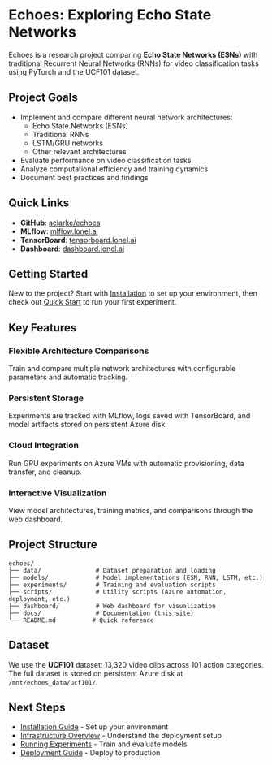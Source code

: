 # Echoes: Exploring Echo State Networks

Echoes is a research project comparing **Echo State Networks (ESNs)** with traditional Recurrent Neural Networks (RNNs) for video classification tasks using PyTorch and the UCF101 dataset.

## Project Goals

- Implement and compare different neural network architectures:
  - Echo State Networks (ESNs)
  - Traditional RNNs
  - LSTM/GRU networks
  - Other relevant architectures
- Evaluate performance on video classification tasks
- Analyze computational efficiency and training dynamics
- Document best practices and findings

## Quick Links

- **GitHub**: [aclarke/echoes](https://github.com/aclarke/echoes)
- **MLflow**: [mlflow.lonel.ai](https://mlflow.lonel.ai)
- **TensorBoard**: [tensorboard.lonel.ai](https://tensorboard.lonel.ai)
- **Dashboard**: [dashboard.lonel.ai](https://dashboard.lonel.ai)

## Getting Started

New to the project? Start with [Installation](getting-started/installation.md) to set up your environment, then check out [Quick Start](getting-started/quick-start.md) to run your first experiment.

## Key Features

### Flexible Architecture Comparisons
Train and compare multiple network architectures with configurable parameters and automatic tracking.

### Persistent Storage
Experiments are tracked with MLflow, logs saved with TensorBoard, and model artifacts stored on persistent Azure disk.

### Cloud Integration
Run GPU experiments on Azure VMs with automatic provisioning, data transfer, and cleanup.

### Interactive Visualization
View model architectures, training metrics, and comparisons through the web dashboard.

## Project Structure

```
echoes/
├── data/               # Dataset preparation and loading
├── models/             # Model implementations (ESN, RNN, LSTM, etc.)
├── experiments/        # Training and evaluation scripts
├── scripts/            # Utility scripts (Azure automation, deployment, etc.)
├── dashboard/          # Web dashboard for visualization
├── docs/               # Documentation (this site)
└── README.md          # Quick reference
```

## Dataset

We use the **UCF101** dataset: 13,320 video clips across 101 action categories. The full dataset is stored on persistent Azure disk at `/mnt/echoes_data/ucf101/`.

## Next Steps

- [Installation Guide](getting-started/installation.md) - Set up your environment
- [Infrastructure Overview](architecture/infrastructure.md) - Understand the deployment setup
- [Running Experiments](guides/experiments.md) - Train and evaluate models
- [Deployment Guide](guides/deployment.md) - Deploy to production
